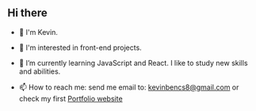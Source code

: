 ## Hi there 

- 👋 I'm Kevin.
- 👀 I'm interested in front-end projects.
- 🌱 I’m currently learning JavaScript and React. I like to study new skills and abilities.

- 📫 How to reach me: send me email to: kevinbencs8@gmail.com or check my first [Portfolio website](https://www.bencskevin.hu/)

<!--
**kevinbencs/kevinbencs** is a ✨ _special_ ✨ repository because its `README.md` (this file) appears on your GitHub profile.

Here are some ideas to get you started:

- 🔭 I’m currently working on ...
- 🌱 I’m currently learning ...
- 👯 I’m looking to collaborate on ...
- 🤔 I’m looking for help with ...
- 💬 Ask me about ...
- 📫 How to reach me: ...
- 😄 Pronouns: ...
- ⚡ Fun fact: ...
-->
